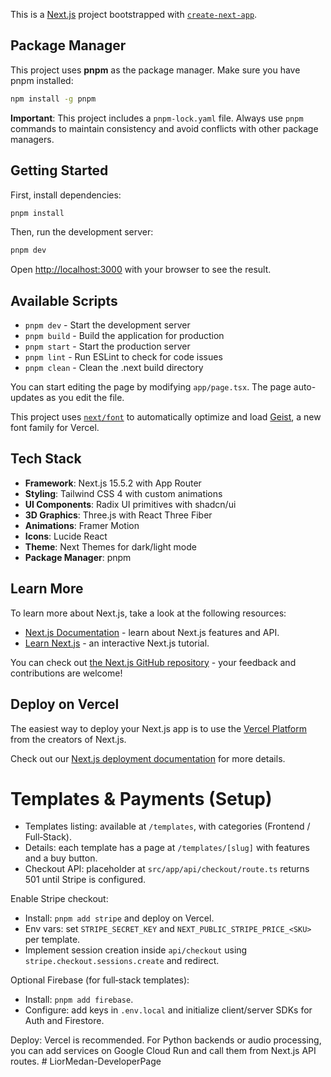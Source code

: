This is a [Next.js](https://nextjs.org) project bootstrapped with [`create-next-app`](https://nextjs.org/docs/app/api-reference/cli/create-next-app).

## Package Manager

This project uses **pnpm** as the package manager. Make sure you have pnpm installed:

```bash
npm install -g pnpm
```

**Important**: This project includes a `pnpm-lock.yaml` file. Always use `pnpm` commands to maintain consistency and avoid conflicts with other package managers.

## Getting Started

First, install dependencies:

```bash
pnpm install
```

Then, run the development server:

```bash
pnpm dev
```

Open [http://localhost:3000](http://localhost:3000) with your browser to see the result.

## Available Scripts

- `pnpm dev` - Start the development server
- `pnpm build` - Build the application for production
- `pnpm start` - Start the production server
- `pnpm lint` - Run ESLint to check for code issues
- `pnpm clean` - Clean the .next build directory

You can start editing the page by modifying `app/page.tsx`. The page auto-updates as you edit the file.

This project uses [`next/font`](https://nextjs.org/docs/app/building-your-application/optimizing/fonts) to automatically optimize and load [Geist](https://vercel.com/font), a new font family for Vercel.

## Tech Stack

- **Framework**: Next.js 15.5.2 with App Router
- **Styling**: Tailwind CSS 4 with custom animations
- **UI Components**: Radix UI primitives with shadcn/ui
- **3D Graphics**: Three.js with React Three Fiber
- **Animations**: Framer Motion
- **Icons**: Lucide React
- **Theme**: Next Themes for dark/light mode
- **Package Manager**: pnpm

## Learn More

To learn more about Next.js, take a look at the following resources:

- [Next.js Documentation](https://nextjs.org/docs) - learn about Next.js features and API.
- [Learn Next.js](https://nextjs.org/learn) - an interactive Next.js tutorial.

You can check out [the Next.js GitHub repository](https://github.com/vercel/next.js) - your feedback and contributions are welcome!

## Deploy on Vercel

The easiest way to deploy your Next.js app is to use the [Vercel Platform](https://vercel.com/new?utm_medium=default-template&filter=next.js&utm_source=create-next-app&utm_campaign=create-next-app-readme) from the creators of Next.js.

Check out our [Next.js deployment documentation](https://nextjs.org/docs/app/building-your-application/deploying) for more details.

# Templates & Payments (Setup)

- Templates listing: available at `/templates`, with categories (Frontend / Full‑Stack).
- Details: each template has a page at `/templates/[slug]` with features and a buy button.
- Checkout API: placeholder at `src/app/api/checkout/route.ts` returns 501 until Stripe is configured.

Enable Stripe checkout:

- Install: `pnpm add stripe` and deploy on Vercel.
- Env vars: set `STRIPE_SECRET_KEY` and `NEXT_PUBLIC_STRIPE_PRICE_<SKU>` per template.
- Implement session creation inside `api/checkout` using `stripe.checkout.sessions.create` and redirect.

Optional Firebase (for full‑stack templates):

- Install: `pnpm add firebase`.
- Configure: add keys in `.env.local` and initialize client/server SDKs for Auth and Firestore.

Deploy: Vercel is recommended. For Python backends or audio processing, you can add services on Google Cloud Run and call them from Next.js API routes.
#   L i o r M e d a n - D e v e l o p e r P a g e 
 
 
